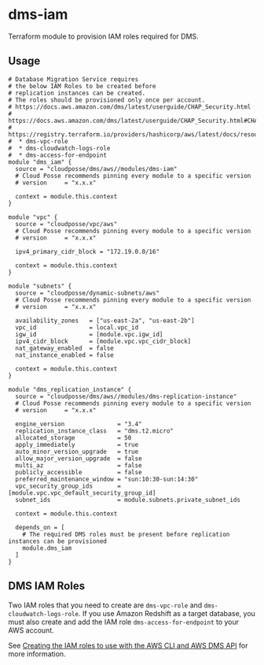 # dms-iam

Terraform module to provision IAM roles required for DMS.

## Usage

```hcl
# Database Migration Service requires
# the below IAM Roles to be created before
# replication instances can be created.
# The roles should be provisioned only once per account.
# https://docs.aws.amazon.com/dms/latest/userguide/CHAP_Security.html
# https://docs.aws.amazon.com/dms/latest/userguide/CHAP_Security.html#CHAP_Security.APIRole
# https://registry.terraform.io/providers/hashicorp/aws/latest/docs/resources/dms_replication_instance
#  * dms-vpc-role
#  * dms-cloudwatch-logs-role
#  * dms-access-for-endpoint
module "dms_iam" {
  source = "cloudposse/dms/aws//modules/dms-iam"
  # Cloud Posse recommends pinning every module to a specific version
  # version     = "x.x.x"

  context = module.this.context
}

module "vpc" {
  source = "cloudposse/vpc/aws"
  # Cloud Posse recommends pinning every module to a specific version
  # version     = "x.x.x"

  ipv4_primary_cidr_block = "172.19.0.0/16"

  context = module.this.context
}

module "subnets" {
  source = "cloudposse/dynamic-subnets/aws"
  # Cloud Posse recommends pinning every module to a specific version
  # version     = "x.x.x"

  availability_zones   = ["us-east-2a", "us-east-2b"]
  vpc_id               = local.vpc_id
  igw_id               = [module.vpc.igw_id]
  ipv4_cidr_block      = [module.vpc.vpc_cidr_block]
  nat_gateway_enabled  = false
  nat_instance_enabled = false

  context = module.this.context
}

module "dms_replication_instance" {
  source = "cloudposse/dms/aws//modules/dms-replication-instance"
  # Cloud Posse recommends pinning every module to a specific version
  # version     = "x.x.x"

  engine_version               = "3.4"
  replication_instance_class   = "dms.t2.micro"
  allocated_storage            = 50
  apply_immediately            = true
  auto_minor_version_upgrade   = true
  allow_major_version_upgrade  = false
  multi_az                     = false
  publicly_accessible          = false
  preferred_maintenance_window = "sun:10:30-sun:14:30"
  vpc_security_group_ids       = [module.vpc.vpc_default_security_group_id]
  subnet_ids                   = module.subnets.private_subnet_ids

  context = module.this.context

  depends_on = [
    # The required DMS roles must be present before replication instances can be provisioned
    module.dms_iam
  ]
}
```

## DMS IAM Roles

Two IAM roles that you need to create are `dms-vpc-role` and `dms-cloudwatch-logs-role`. 
If you use Amazon Redshift as a target database, you must also create and add the IAM role `dms-access-for-endpoint` to your AWS account. 

See [Creating the IAM roles to use with the AWS CLI and AWS DMS API](https://docs.aws.amazon.com/dms/latest/userguide/CHAP_Security.html) for more information.
